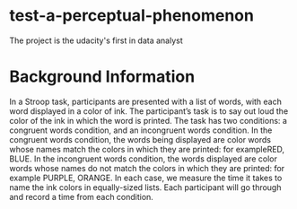 # test-a-perceptual-phenomenon

The project is the udacity's first in data analyst

# Background Information

In a Stroop task, participants are presented with a list of words, with each word displayed in a color of ink. The participant’s task is to say out loud the color of the ink in which the word is printed. The task has two conditions: a congruent words condition, and an incongruent words condition. In the congruent words condition, the words being displayed are color words whose names match the colors in which they are printed: for example<span style="text-color:red;">RED</span>,<span style="text-color:blue;"> BLUE</span>. In the incongruent words condition, the words displayed are color words whose names do not match the colors in which they are printed: for example PURPLE, ORANGE. In each case, we measure the time it takes to name the ink colors in equally-sized lists. 
Each participant will go through and record a time from each condition.
